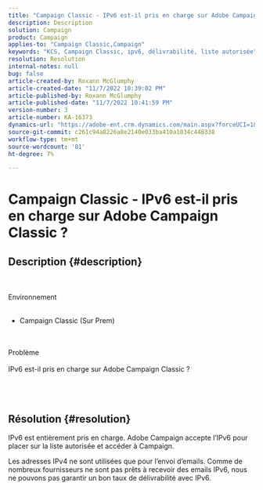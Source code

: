 ```yaml
---
title: "Campaign Classic - IPv6 est-il pris en charge sur Adobe Campaign Classic ?"
description: Description
solution: Campaign
product: Campaign
applies-to: "Campaign Classic,Campaign"
keywords: "KCS, Campaign Classic, ipv6, délivrabilité, liste autorisée"
resolution: Resolution
internal-notes: null
bug: false
article-created-by: Roxann McGlumphy
article-created-date: "11/7/2022 10:39:02 PM"
article-published-by: Roxann McGlumphy
article-published-date: "11/7/2022 10:41:59 PM"
version-number: 3
article-number: KA-16373
dynamics-url: "https://adobe-ent.crm.dynamics.com/main.aspx?forceUCI=1&pagetype=entityrecord&etn=knowledgearticle&id=4cfcb5f4-ec5e-ed11-9561-6045bd006704"
source-git-commit: c261c94a8226a8e2140e033ba410a1034c448338
workflow-type: tm+mt
source-wordcount: '81'
ht-degree: 7%

---
```


# Campaign Classic - IPv6 est-il pris en charge sur Adobe Campaign Classic ?

## Description {#description}

<br><br>Environnement<br><br>
- Campaign Classic (Sur Prem)

<br><br>Problème<br><br>IPv6 est-il pris en charge sur Adobe Campaign Classic ?<br><br> <br><br>

## Résolution {#resolution}


IPv6 est entièrement pris en charge. Adobe Campaign accepte l’IPv6 pour placer sur la liste autorisée et accéder à Campaign.

Les adresses IPv4 ne sont utilisées que pour l’envoi d’emails. Comme de nombreux fournisseurs ne sont pas prêts à recevoir des emails IPv6, nous ne pouvons pas garantir un bon taux de délivrabilité avec IPv6.
